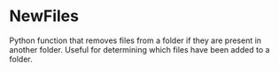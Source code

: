 # NewFiles
Python function that removes files from a folder if they are present in another folder. Useful for determining which files have been added to a folder.
